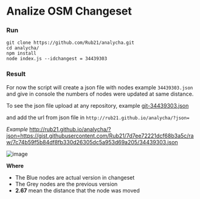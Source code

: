 # Analize OSM Changeset

### Run

```
git clone https://github.com/Rub21/analycha.git
cd analycha/
npm install
node index.js --idchangest = 34439303

```

### Result

For now the script will create a json file with nodes example `34439303.json` and give in console the numbers of nodes were updated at same distance.

To see the json file  upload at any repository, example [git-34439303.json](https://gist.githubusercontent.com/Rub21/7d7ee72221dcf68b3a5c/raw/7c74b59f5b84df8fb330d26305dc5a953d69a205/34439303.json)

and add the url from json file in `http://rub21.github.io/analycha/?json=`

*Example*
http://rub21.github.io/analycha/?json=https://gist.githubusercontent.com/Rub21/7d7ee72221dcf68b3a5c/raw/7c74b59f5b84df8fb330d26305dc5a953d69a205/34439303.json


![image](https://cloud.githubusercontent.com/assets/1152236/10315687/6758bd5e-6c21-11e5-8f7d-8067e49d9f33.png)

**Where**
- The Blue nodes are actual version in changeset
- The Grey nodes are the previous version
- **2.67** mean the distance that the node was moved


